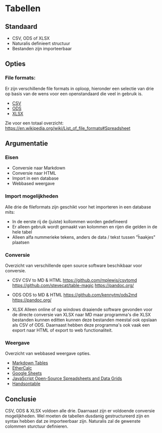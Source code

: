 # Tabellen

## Standaard

* CSV, ODS of XLSX
* Naturalis definieert structuur
* Bestanden zijn importeerbaar

## Opties

### File formats: 

Er zijn verschillende file formats in oploop, hieronder een selectie van drie op basis van de wens voor een openstandaard die veel in gebruik is. 

* [CSV](https://en.wikipedia.org/wiki/Comma-separated_values)
* [ODS](https://en.wikipedia.org/wiki/OpenDocument)
* [XLSX](https://en.wikipedia.org/wiki/Office_Open_XML)

Zie voor een totaal overzicht: https://en.wikipedia.org/wiki/List_of_file_formats#Spreadsheet

## Argumentatie

### Eisen

* Conversie naar Markdown 
* Conversie naar HTML
* Import in een database
* Webbased weergave

### Import mogelijkheden

Alle drie de fileformats zijn geschikt voor het importeren in een database mits:
* In de eerste rij de (juiste) kollommen worden gedefineerd
* Er alleen gebruik wordt gemaakt van kolommen en rijen die gelden in de hele tabel 
* Alleen alfa nummerieke tekens, anders de data / tekst tussen "ḧaakjes" plaatsen

### Conversie
Overzicht van verschillende open source software beschikbaar voor conversie.

* CSV
CSV to MD & HTML
https://github.com/mplewis/csvtomd
https://github.com/stevecat/table-magic
https://pandoc.org/

* ODS
ODS to MD & HTML
https://github.com/kennytm/ods2md
https://pandoc.org/

* XLSX
Alleen online of op windows draaiende software gevonden voor de directe conversie van XLSX naar MD maar programma's die XLSX bestanden kunnen editten kunnen deze bestanden meestal ook opslaan als CSV of ODS. Daarnaast hebben deze programma's ook vaak een export naar HTML of export to web functionaliteit. 

### Weergave 
Overzicht van webbased weergave opties.

* [Markdown Tables](https://github.com/adam-p/markdown-here/wiki/Markdown-Cheatsheet#tables)
* [EtherCalc](https://ethercalc.net/#)
* [Google Sheets](https://www.google.com/sheets/about/)
* [JavaScript Open-Source Spreadsheets and Data Grids](https://jspreadsheets.com/)
* [Handsontable](https://handsontable.com/)

## Conclusie

CSV, ODS & XLSX voldoen alle drie. Daarnaast zijn er voldoende conversie mogelijkheden. Wel moeten de tabellen dusdanig gestructureerd zijn en syntax hebben dat ze importeerbaar zijn. Naturalis zal de gewenste colommen sturctuur definieren.
